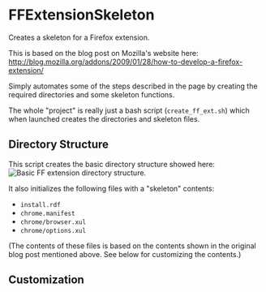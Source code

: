 FFExtensionSkeleton
===================

Creates a skeleton for a Firefox extension.

This is based on the blog post on Mozilla's website here: http://blog.mozilla.org/addons/2009/01/28/how-to-develop-a-firefox-extension/

Simply automates some of the steps described in the page by creating the required directories and some skeleton functions.

The whole "project" is really just a bash script (`create_ff_ext.sh`) which when launched creates the directories and skeleton files.


Directory Structure
-------------------

This script creates the basic directory structure showed here: ![Basic FF extension directory structure](http://blog.mozilla.org/addons/files/2009/01/extension-structure.png "Basic FF extension directory structure").

It also initializes the following files with a "skeleton" contents:

* `install.rdf`
* `chrome.manifest`
* `chrome/browser.xul`
* `chrome/options.xul`

(The contents of these files is based on the contents shown in the original blog post mentioned above. See below for customizing the contents.)

Customization
-------------

